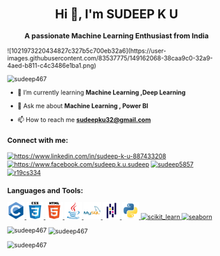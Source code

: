 <h1 align="center">Hi 👋, I'm SUDEEP K U</h1>
<h3 align="center">A passionate Machine Learning Enthusiast from India</h3>
![1021973220434827c327b5c700eb32a6](https://user-images.githubusercontent.com/83537775/149162068-38caa9c0-32a9-4aed-b811-c4c3486e1ba1.png)


<p align="left"> <img src="https://komarev.com/ghpvc/?username=sudeep467&label=Profile%20views&color=0e75b6&style=flat" alt="sudeep467" /> </p>

- 🌱 I’m currently learning **Machine Learning ,Deep Learning**

- 💬 Ask me about **Machine Learning , Power BI**

- 📫 How to reach me **sudeepku32@gmail.com**

<h3 align="left">Connect with me:</h3>
<p align="left">
<a href="https://www.linkedin.com/in/sudeep-k-u-887433208" target="blank"><img align="center" src="https://raw.githubusercontent.com/rahuldkjain/github-profile-readme-generator/master/src/images/icons/Social/linked-in-alt.svg" alt="https://www.linkedin.com/in/sudeep-k-u-887433208" height="30" width="40" /></a>
<a href="https://fb.com/https://www.facebook.com/sudeep.k.u.sudeep" target="blank"><img align="center" src="https://raw.githubusercontent.com/rahuldkjain/github-profile-readme-generator/master/src/images/icons/Social/facebook.svg" alt="https://www.facebook.com/sudeep.k.u.sudeep" height="30" width="40" /></a>
<a href="https://instagram.com/sudeep5857" target="blank"><img align="center" src="https://raw.githubusercontent.com/rahuldkjain/github-profile-readme-generator/master/src/images/icons/Social/instagram.svg" alt="sudeep5857" height="30" width="40" /></a>
<a href="https://www.hackerrank.com/r19cs334" target="blank"><img align="center" src="https://raw.githubusercontent.com/rahuldkjain/github-profile-readme-generator/master/src/images/icons/Social/hackerrank.svg" alt="r19cs334" height="30" width="40" /></a>
</p>

<h3 align="left">Languages and Tools:</h3>
<p align="left"> <a href="https://www.cprogramming.com/" target="_blank" rel="noreferrer"> <img src="https://raw.githubusercontent.com/devicons/devicon/master/icons/c/c-original.svg" alt="c" width="40" height="40"/> </a> <a href="https://www.w3schools.com/css/" target="_blank" rel="noreferrer"> <img src="https://raw.githubusercontent.com/devicons/devicon/master/icons/css3/css3-original-wordmark.svg" alt="css3" width="40" height="40"/> </a> <a href="https://www.w3.org/html/" target="_blank" rel="noreferrer"> <img src="https://raw.githubusercontent.com/devicons/devicon/master/icons/html5/html5-original-wordmark.svg" alt="html5" width="40" height="40"/> </a> <a href="https://www.java.com" target="_blank" rel="noreferrer"> <img src="https://raw.githubusercontent.com/devicons/devicon/master/icons/java/java-original.svg" alt="java" width="40" height="40"/> </a> <a href="https://www.mysql.com/" target="_blank" rel="noreferrer"> <img src="https://raw.githubusercontent.com/devicons/devicon/master/icons/mysql/mysql-original-wordmark.svg" alt="mysql" width="40" height="40"/> </a> <a href="https://pandas.pydata.org/" target="_blank" rel="noreferrer"> <img src="https://raw.githubusercontent.com/devicons/devicon/2ae2a900d2f041da66e950e4d48052658d850630/icons/pandas/pandas-original.svg" alt="pandas" width="40" height="40"/> </a> <a href="https://www.python.org" target="_blank" rel="noreferrer"> <img src="https://raw.githubusercontent.com/devicons/devicon/master/icons/python/python-original.svg" alt="python" width="40" height="40"/> </a> <a href="https://scikit-learn.org/" target="_blank" rel="noreferrer"> <img src="https://upload.wikimedia.org/wikipedia/commons/0/05/Scikit_learn_logo_small.svg" alt="scikit_learn" width="40" height="40"/> </a> <a href="https://seaborn.pydata.org/" target="_blank" rel="noreferrer"> <img src="https://seaborn.pydata.org/_images/logo-mark-lightbg.svg" alt="seaborn" width="40" height="40"/> </a> </p>

<p><img align="left" src="https://github-readme-stats.vercel.app/api/top-langs?username=sudeep467&show_icons=true&locale=en&layout=compact" alt="sudeep467" /></p>

<p>&nbsp;<img align="center" src="https://github-readme-stats.vercel.app/api?username=sudeep467&show_icons=true&locale=en" alt="sudeep467" /></p>

<p><img align="center" src="https://github-readme-streak-stats.herokuapp.com/?user=sudeep467&" alt="sudeep467" /></p>

